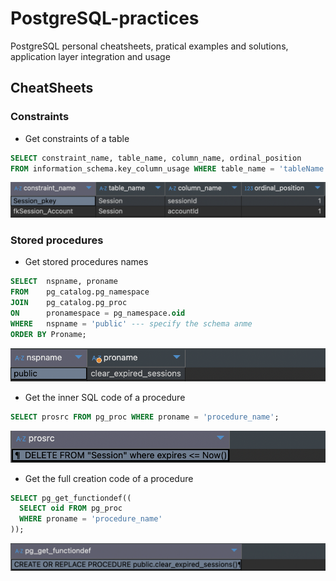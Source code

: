 # PostgreSQL-practices
PostgreSQL personal cheatsheets, pratical examples and solutions, application layer integration and usage

## CheatSheets

### Constraints
- Get constraints of a table
```sql
SELECT constraint_name, table_name, column_name, ordinal_position
FROM information_schema.key_column_usage WHERE table_name = 'tableName';
```
![alt text](image1.png)

### Stored procedures

- Get stored procedures names
```sql
SELECT  nspname, proname 
FROM    pg_catalog.pg_namespace  
JOIN    pg_catalog.pg_proc  
ON      pronamespace = pg_namespace.oid 
WHERE   nspname = 'public' --- specify the schema anme
ORDER BY Proname;
```
![alt text](image2.png)
- Get the inner SQL code of a procedure
```sql
SELECT prosrc FROM pg_proc WHERE proname = 'procedure_name';
```
![alt text](image3.png)

- Get the full creation code of a procedure
```sql
SELECT pg_get_functiondef((
  SELECT oid FROM pg_proc
  WHERE proname = 'procedure_name'
));
```
![alt text](image4.png)